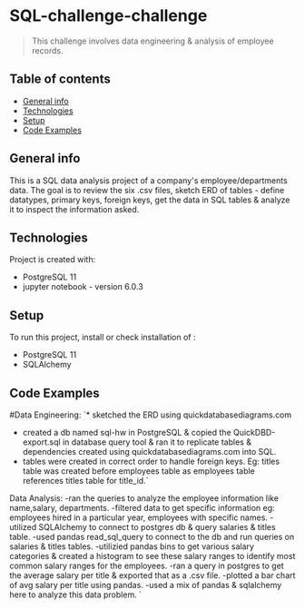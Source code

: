 # SQL-challenge-challenge
> This challenge involves data engineering & analysis of employee records.

## Table of contents
* [General info](#general-info)
* [Technologies](#technologies)
* [Setup](#setup)
* [Code Examples](#codeexamples)

## General info
This is a SQL data analysis project of a company's employee/departments data.
The goal is to review the six .csv files, sketch ERD of tables - define datatypes, primary keys, foreign keys, get the data in SQL tables & analyze it to inspect the information asked.

## Technologies
Project is created with:
* PostgreSQL 11
* jupyter notebook - version 6.0.3

## Setup
To run this project, install or check installation of :
* PostgreSQL 11
* SQLAlchemy

## Code Examples

#Data Engineering:
`* sketched the ERD using quickdatabasediagrams.com
* created a db named sql-hw in PostgreSQL & copied the QuickDBD-export.sql in database query tool & ran it to replicate tables & dependencies created using quickdatabasediagrams.com into SQL.
* tables were created in correct order to handle foreign keys. Eg: titles table was created before employees table as employees table references titles table for title_id.`

 Data Analysis:
 -ran the queries to analyze the employee information like name,salary, departments.
 -filtered data to get specific information eg: employees hired in a particular year, employees with specific names.
 -utilized SQLAlchemy to connect to postgres db & query salaries & titles table.
 -used pandas read_sql_query to connect to the db and run queries on salaries & titles tables. 
 -utilizied pandas bins to get various salary categories & created a histogram to see these salary ranges to identify most common salary ranges for the employees.
 -ran a query in postgres to get the average salary per title & exported that as a .csv file.
 -plotted a bar chart of avg salary per title using pandas.
 -used a mix of pandas & sqlalchemy here to analyze this data problem.
`
